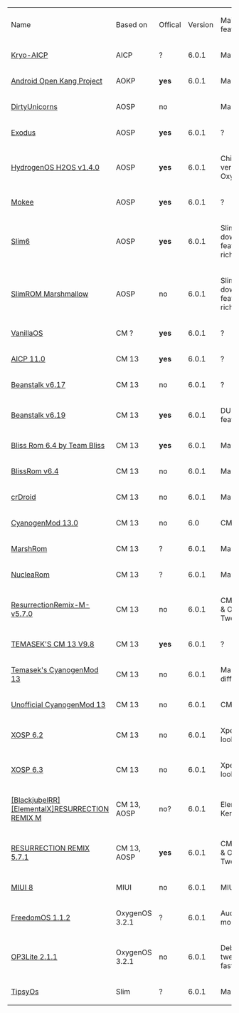 <table>
<tbody>
<tr class="odd">
<td><p>Name</p></td>
<td><p>Based on</p></td>
<td><p>Offical</p></td>
<td><p>Version</p></td>
<td><p>Main features</p></td>
</tr>
<tr class="even">
<td><p><a href="http://forum.xda-developers.com/oneplus-3/development/rom-kryo-aicp-t3416034">Kryo-AICP</a></p></td>
<td><p>AICP</p></td>
<td><p>?</p></td>
<td><p><a href=""></a>6.0.1</p></td>
<td><p>Many...</p></td>
</tr>
<tr class="odd">
<td><p><a href="http://forum.xda-developers.com/oneplus-3/development/rom-android-kang-project-aokp-t3417693">Android Open Kang Project</a></p></td>
<td><p>AOKP</p></td>
<td><p><strong>yes</strong></p></td>
<td><p>6.0.1</p></td>
<td><p>Many?</p></td>
</tr>
<tr class="even">
<td><p><a href="http://forum.xda-developers.com/oneplus-3/development/rom-dirtyunicorns-t3401485">DirtyUnicorns</a></p></td>
<td><p>AOSP</p></td>
<td><p>no</p></td>
<td><p><br />
</p></td>
<td><p>Many?</p></td>
</tr>
<tr class="odd">
<td><p><a href="http://forum.xda-developers.com/oneplus-3/development/rom-exodus-android-6-oneplus3-t3409411">Exodus</a></p></td>
<td><p>AOSP</p></td>
<td><p><strong>yes</strong></p></td>
<td><p>6.0.1</p></td>
<td><p>?</p></td>
</tr>
<tr class="even">
<td><p><a href="http://forum.xda-developers.com/oneplus-3/development/rom-hydrogenos-h2os-v1-4-0-t3409753">HydrogenOS H2OS v1.4.0</a></p></td>
<td><p>AOSP</p></td>
<td><p><strong>yes</strong></p></td>
<td><p>6.0.1</p></td>
<td><p>Chinese version of OxygenOS</p></td>
</tr>
<tr class="odd">
<td><p><a href="http://forum.xda-developers.com/oneplus-3/development/rom-mokee-oneplus-3-t3419005">Mokee</a></p></td>
<td><p>AOSP</p></td>
<td><p><strong>yes</strong></p></td>
<td><p>6.0.1</p></td>
<td><p>?</p></td>
</tr>
<tr class="even">
<td><p><a href="http://forum.xda-developers.com/oneplus-3/development/rom-slim6-oneplus3-t3419188">Slim6</a></p></td>
<td><p>AOSP</p></td>
<td><p><strong>yes</strong></p></td>
<td><p>6.0.1</p></td>
<td><p>Slimmed down, feature rich</p></td>
</tr>
<tr class="odd">
<td><p><a href="http://forum.xda-developers.com/oneplus-3/development/rom-slimrom-marshmallow-t3409196">SlimROM Marshmallow</a></p></td>
<td><p>AOSP</p></td>
<td><p>no</p></td>
<td><p>6.0.1</p></td>
<td><p><a href=""></a>Slimmed down, feature rich</p></td>
</tr>
<tr class="even">
<td><p><a href="http://forum.xda-developers.com/oneplus-3/development/rom-unofficial-cm13-t3415726">VanillaOS</a></p></td>
<td><p>CM ?</p></td>
<td><p><strong>yes</strong></p></td>
<td><p>6.0.1</p></td>
<td><p>?</p></td>
</tr>
<tr class="odd">
<td><p><a href="http://forum.xda-developers.com/oneplus-3/development/rom-aicp-11-0-oneplus3-t3404193">AICP 11.0</a></p></td>
<td><p>CM 13</p></td>
<td><p><strong>yes</strong></p></td>
<td><p>6.0.1</p></td>
<td><p>?</p></td>
</tr>
<tr class="even">
<td><p><a href="http://forum.xda-developers.com/oneplus-3/development/rom-t3401132">Beanstalk v6.17</a></p></td>
<td><p>CM 13</p></td>
<td><p>no</p></td>
<td><p>6.0.1</p></td>
<td><p>?</p></td>
</tr>
<tr class="odd">
<td><p><a href="http://forum.xda-developers.com/oneplus-3/development/rom-t3401662">Beanstalk v6.19</a></p></td>
<td><p>CM 13</p></td>
<td><p><strong>yes</strong></p></td>
<td><p>6.0.1</p></td>
<td><p>DU features</p></td>
</tr>
<tr class="even">
<td><p><a href="http://forum.xda-developers.com/oneplus-3/development/rom-bliss-rom-6-3-team-bliss-t3405154">Bliss Rom 6.4 by Team Bliss</a></p></td>
<td><p>CM 13</p></td>
<td><p><strong>yes</strong></p></td>
<td><p>6.0.1</p></td>
<td><p>Many...</p></td>
</tr>
<tr class="odd">
<td><p><a href="http://forum.xda-developers.com/oneplus-3/development/rom-t3402310">BlissRom v6.4</a></p></td>
<td><p>CM 13</p></td>
<td><p>no</p></td>
<td><p>6.0.1</p></td>
<td><p>Many...</p></td>
</tr>
<tr class="even">
<td><p><a href="http://forum.xda-developers.com/oneplus-3/development/rom-t3402602">crDroid</a></p></td>
<td><p>CM 13</p></td>
<td><p>no</p></td>
<td><p>6.0.1</p></td>
<td><p>Many…</p></td>
</tr>
<tr class="odd">
<td><p><a href="http://forum.xda-developers.com/oneplus-3/development/rom-cyanogenmod-13-0-oneplus-3-t3403168">CyanogenMod 13.0</a></p></td>
<td><p>CM 13</p></td>
<td><p>no</p></td>
<td><p>6.0</p></td>
<td><p>CM</p></td>
</tr>
<tr class="even">
<td><p><a href="http://forum.xda-developers.com/oneplus-3/development/rom-t3412194">MarshRom</a></p></td>
<td><p>CM 13</p></td>
<td><p>?</p></td>
<td><p><a href=""></a>6.0.1</p></td>
<td><p>Many?</p></td>
</tr>
<tr class="odd">
<td><p><a href="http://forum.xda-developers.com/oneplus-3/development/nuclearom-android-6-0-1r46-t3405181">NucleaRom</a></p></td>
<td><p>CM 13</p></td>
<td><p>?</p></td>
<td><p><a href=""></a>6.0.1</p></td>
<td><p>Many…</p></td>
</tr>
<tr class="even">
<td><p><a href="http://forum.xda-developers.com/oneplus-3/development/rom-resurrectionremix-m-v5-7-0-20160616-t3399921">ResurrectionRemix-M-v5.7.0</a></p></td>
<td><p>CM 13</p></td>
<td><p>no</p></td>
<td><p><a href=""></a>6.0.1</p></td>
<td><p>CM, SLIM &amp; OMNI Tweaks</p></td>
</tr>
<tr class="odd">
<td><p><a href="http://forum.xda-developers.com/oneplus-3/development/rom-temasek-s-cm-13-t3401626">TEMASEK'S CM 13 V9.8</a></p></td>
<td><p>CM 13</p></td>
<td><p><strong>yes</strong></p></td>
<td><p>6.0.1</p></td>
<td><p>?</p></td>
</tr>
<tr class="even">
<td><p><a href="http://forum.xda-developers.com/oneplus-3/development/rom-temaseks-cyanogenmod-13-t3401719">Temasek's CyanogenMod 13</a></p></td>
<td><p>CM 13</p></td>
<td><p>no</p></td>
<td><p>6.0.1</p></td>
<td><p>Many different</p></td>
</tr>
<tr class="odd">
<td><p><a href="http://forum.xda-developers.com/oneplus-3/development/rom-unofficial-cyanogenmod-13-t3399089">Unofficial CyanogenMod 13</a></p></td>
<td><p>CM 13</p></td>
<td><p>no</p></td>
<td><p>6.0.1</p></td>
<td><p>CM</p></td>
</tr>
<tr class="even">
<td><p><a href="http://forum.xda-developers.com/oneplus-3/development/rom-xosp-6-2-t3402496">XOSP 6.2</a></p></td>
<td><p>CM 13</p></td>
<td><p>no</p></td>
<td><p>6.0.1</p></td>
<td><p>Xperia look</p></td>
</tr>
<tr class="odd">
<td><p><a href="http://forum.xda-developers.com/oneplus-3/development/rom-xosp-6-2-t3414558">XOSP 6.3</a></p></td>
<td><p>CM 13</p></td>
<td><p>no</p></td>
<td><p>6.0.1</p></td>
<td><p>Xperia look</p></td>
</tr>
<tr class="even">
<td><p><a href=""></a><a href="http://forum.xda-developers.com/oneplus-3/development/rom-resurrection-remix-m-t3399960">[BlackjubelRR][ElementalX]RESURRECTION REMIX M</a></p></td>
<td><p>CM 13, AOSP</p></td>
<td><p>no?</p></td>
<td><p>6.0.1</p></td>
<td><p>ElementalX Kernel</p></td>
</tr>
<tr class="odd">
<td><p><a href="http://forum.xda-developers.com/oneplus-3/development/rom-t3403365">RESURRECTION REMIX 5.7.1</a></p></td>
<td><p>CM 13, AOSP</p></td>
<td><p><strong>yes</strong></p></td>
<td><p>6.0.1</p></td>
<td><p><a href=""></a>CM, SLIM &amp; OMNI Tweaks</p></td>
</tr>
<tr class="even">
<td><p><a href="http://forum.xda-developers.com/oneplus-3/development/rom-miui-8-oneplus-3-based-6-0-1-t3425328">MIUI 8</a></p></td>
<td><p>MIUI</p></td>
<td><p>no</p></td>
<td><p>6.0.1</p></td>
<td><p>MIUI</p></td>
</tr>
<tr class="odd">
<td><p><a href="http://forum.xda-developers.com/oneplus-3/development/rom-freedomos-1-0-t3409348">FreedomOS 1.1.2</a></p></td>
<td><p>OxygenOS 3.2.1</p></td>
<td><p>?</p></td>
<td><p>6.0.1</p></td>
<td><p>Audio mods</p></td>
</tr>
<tr class="even">
<td><p><a href="http://forum.xda-developers.com/oneplus-3/development/rom-op3lite-debloated-tweaked-fast-t3404996">OP3Lite 2.1.1</a></p></td>
<td><p>OxygenOS 3.2.1</p></td>
<td><p>no</p></td>
<td><p>6.0.1</p></td>
<td><p>Debloated, tweaked, fast</p></td>
</tr>
<tr class="odd">
<td><p><a href="http://forum.xda-developers.com/oneplus-3/development/rom-tipsyos-t3399355">TipsyOs</a></p></td>
<td><p>Slim</p></td>
<td><p>?</p></td>
<td><p>6.0.1</p></td>
<td><p>Many...</p></td>
</tr>
</tbody>
</table>



